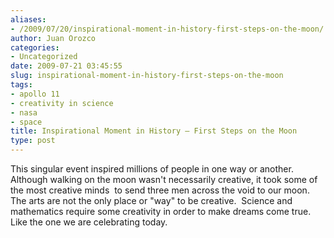```yaml
---
aliases:
- /2009/07/20/inspirational-moment-in-history-first-steps-on-the-moon/
author: Juan Orozco
categories:
- Uncategorized
date: 2009-07-21 03:45:55
slug: inspirational-moment-in-history-first-steps-on-the-moon
tags:
- apollo 11
- creativity in science
- nasa
- space
title: Inspirational Moment in History – First Steps on the Moon
type: post
---
```


This singular event inspired millions of people in one way or another.  Although walking on the moon wasn't necessarily creative, it took some of the most creative minds  to send three men across the void to our moon.  The arts are not the only place or "way" to be creative.  Science and mathematics require some creativity in order to make dreams come true. Like the one we are celebrating today.